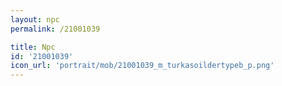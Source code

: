 ```yaml
---
layout: npc
permalink: /21001039

title: Npc
id: '21001039'
icon_url: 'portrait/mob/21001039_m_turkasoildertypeb_p.png'
---
```

